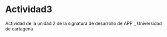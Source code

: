 # Actividad3
Actividad de la unidad 2 de la signatura de desarrollo de APP _ Universidad de cartagena
